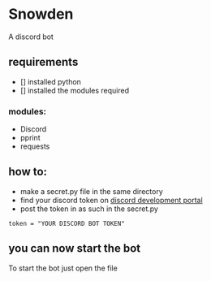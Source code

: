 # Snowden
A discord bot

## requirements
- [] installed python
- [] installed the modules required

### modules:
- Discord
- pprint
- requests


## how to:
- make a secret.py file in the same directory
- find your discord token on [discord development portal]( https://discord.com/developers)
- post the token in as such in the secret.py
```
token = "YOUR DISCORD BOT TOKEN"
```

## you can now start the bot
To start the bot just open the file
